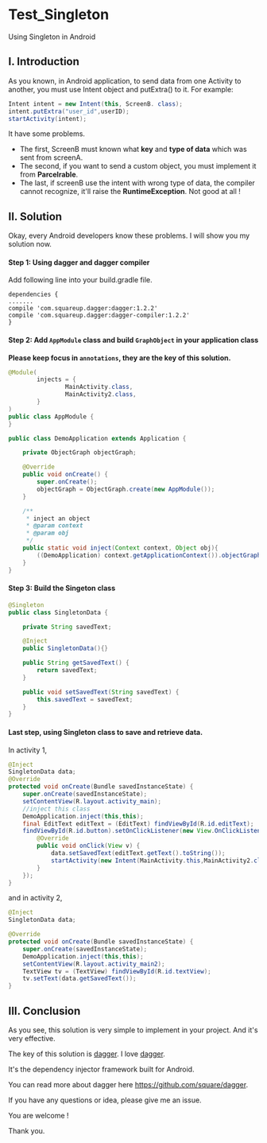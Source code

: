 # Test_Singleton
Using Singleton in Android
## I. Introduction
As you known, in Android application, to send data from one Activity to another, you must use Intent object and putExtra() to it.
For example:
```java
Intent intent = new Intent(this, ScreenB. class);
intent.putExtra("user_id",userID);
startActivity(intent);
```
It have some problems.
* The first, ScreenB must known what **key** and **type of data** which was sent from screenA.
* The second, if you want to send a custom object, you must implement it from **Parcelrable**.
* The last, if screenB use the intent with wrong type of data, the compiler cannot recognize, it'll raise the **RuntimeException**. Not good at all !

## II. Solution
Okay, every Android developers know these problems. I will show you my solution now.

#### Step 1: Using dagger and dagger compiler
Add following line into your build.gradle file.

```
dependencies {
.......
compile 'com.squareup.dagger:dagger:1.2.2'
compile 'com.squareup.dagger:dagger-compiler:1.2.2'
}
```
#### Step 2: Add ```AppModule``` class and build ```GraphObject``` in your application class
**Please keep focus in ```annotations```, they are the key of this solution.**

```java
@Module(
        injects = {
                MainActivity.class,
                MainActivity2.class,
        }
)
public class AppModule {
}
```

```java
public class DemoApplication extends Application {

    private ObjectGraph objectGraph;

    @Override
    public void onCreate() {
        super.onCreate();
        objectGraph = ObjectGraph.create(new AppModule());
    }

    /**
     * inject an object
     * @param context
     * @param obj
     */
    public static void inject(Context context, Object obj){
        ((DemoApplication) context.getApplicationContext()).objectGraph.inject(obj);
    }
}
```

#### Step 3: Build the Singeton class

```java
@Singleton
public class SingletonData {

    private String savedText;

    @Inject
    public SingletonData(){}

    public String getSavedText() {
        return savedText;
    }

    public void setSavedText(String savedText) {
        this.savedText = savedText;
    }
}
```

#### Last step, using Singleton class to save and retrieve data.
In activity 1,
```java
@Inject
SingletonData data;
@Override
protected void onCreate(Bundle savedInstanceState) {
    super.onCreate(savedInstanceState);
    setContentView(R.layout.activity_main);
    //inject this class 
    DemoApplication.inject(this,this);
    final EditText editText = (EditText) findViewById(R.id.editText);
    findViewById(R.id.button).setOnClickListener(new View.OnClickListener() {
        @Override
        public void onClick(View v) {
            data.setSavedText(editText.getText().toString());
            startActivity(new Intent(MainActivity.this,MainActivity2.class));
        }
    });
}
```

and in activity 2,

```java
@Inject
SingletonData data;

@Override
protected void onCreate(Bundle savedInstanceState) {
    super.onCreate(savedInstanceState);
    DemoApplication.inject(this,this);
    setContentView(R.layout.activity_main2);
    TextView tv = (TextView) findViewById(R.id.textView);
    tv.setText(data.getSavedText());
}
```
## III. Conclusion
As you see, this solution is very simple to implement in your project. And it's very effective.

The key of this solution is [dagger](https://github.com/square/dagger). I love [dagger](https://github.com/square/dagger).

It's the dependency injector framework built for Android. 

You can read more about dagger here https://github.com/square/dagger.

If you have any questions or idea, please give me an issue.

You are welcome !

Thank you.
